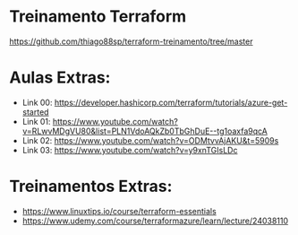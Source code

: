 # Treinamento Terraform

https://github.com/thiago88sp/terraform-treinamento/tree/master

# Aulas Extras:
* Link 00: https://developer.hashicorp.com/terraform/tutorials/azure-get-started
* Link 01: https://www.youtube.com/watch?v=RLwvMDgVU80&list=PLN1VdoAQkZb0TbGhDuE--tg1oaxfa9qcA
* Link 02: https://www.youtube.com/watch?v=ODMtvvAjAKU&t=5909s
* Link 03: https://www.youtube.com/watch?v=y9xnTGIsLDc

# Treinamentos Extras:
* https://www.linuxtips.io/course/terraform-essentials
* https://www.udemy.com/course/terraformazure/learn/lecture/24038110

